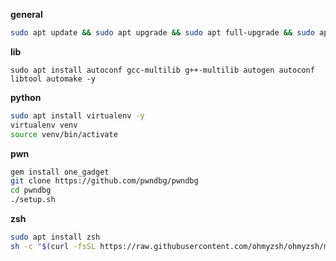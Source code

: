 **general**

```sh
sudo apt update && sudo apt upgrade && sudo apt full-upgrade && sudo apt install ruby gem -y
```

**lib**

`sudo apt install autoconf gcc-multilib g++-multilib autogen autoconf libtool automake -y`


**python**

```sh
sudo apt install virtualenv -y
virtualenv venv
source venv/bin/activate
```

**pwn**

```sh
gem install one_gadget
git clone https://github.com/pwndbg/pwndbg
cd pwndbg
./setup.sh
```

**zsh**

```sh
sudo apt install zsh
sh -c "$(curl -fsSL https://raw.githubusercontent.com/ohmyzsh/ohmyzsh/master/tools/install.sh)"
```

